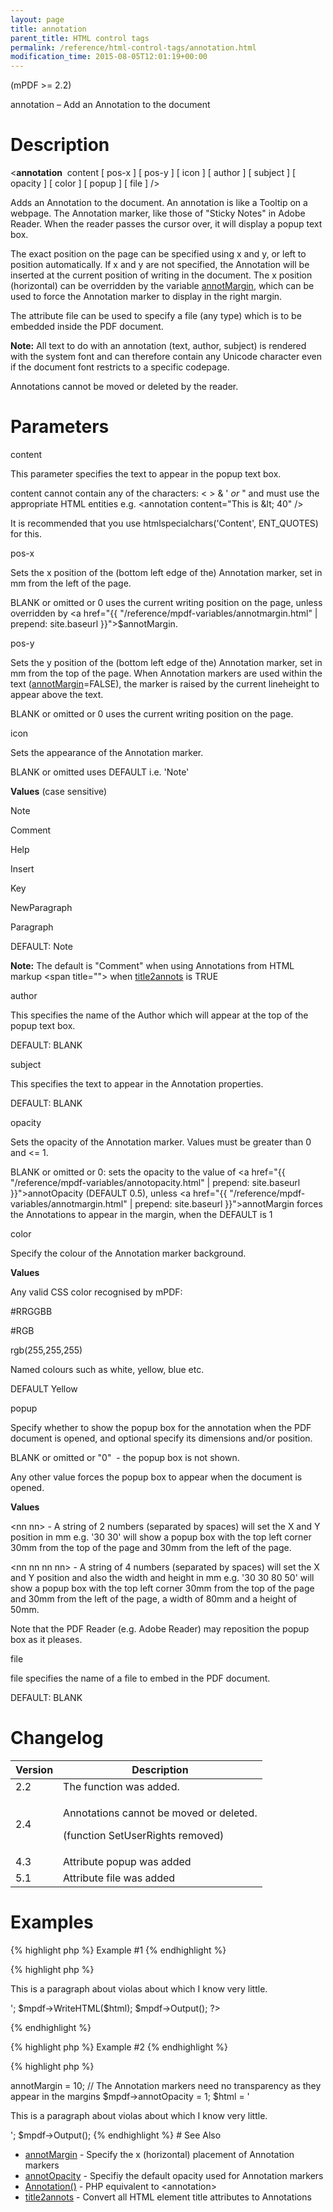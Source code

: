 ```yaml
---
layout: page
title: annotation
parent_title: HTML control tags
permalink: /reference/html-control-tags/annotation.html
modification_time: 2015-08-05T12:01:19+00:00
---
```


<p>(mPDF &gt;= 2.2)</p>
<p>annotation – Add an Annotation to the document</p>

# Description

<p class="manual_block">&lt;<b>annotation</b>&nbsp; <span class="parameter">content</span> [ <span class="parameter">pos-x</span> ] [ <span class="parameter">pos-y</span> ] [ <span class="parameter">icon</span> ] [ <span class="parameter">author</span> ] [ <span class="parameter">subject</span> ] [ <span class="parameter">opacity</span> ] [ <span class="parameter">color</span> ] [ <span class="parameter">popup</span> ] [ <span class="parameter">file</span> ] /&gt;</p>
<p>Adds an Annotation to the document. An annotation is like a Tooltip on a webpage. The Annotation marker, like those of "Sticky Notes" in Adobe Reader. When the reader passes the cursor over, it will display a popup text box.</p>
<p>The exact position on the page can be specified using <span class="parameter">x</span> and <span class="parameter">y</span>, or left to position automatically. If <span class="parameter">x</span> and <span class="parameter">y</span> are not specified, the Annotation will be inserted at the current position of writing in the document. The <span class="parameter">x</span> position (horizontal) can be overridden by the variable <a href="{{ "/reference/mpdf-variables/annotmargin.html" | prepend: site.baseurl }}">annotMargin</a>, which can be used to force the Annotation marker to display in the right margin.</p>
<p>The attribute <span class="parameter">file</span> can be used to specify a file (any type) which is to be embedded inside the PDF document.</p>

<div class="alert alert-info" role="alert"><strong>Note:</strong> All text to do with an annotation (text, author, subject) is rendered with the system font and can therefore contain any Unicode character even if the document font restricts to a specific codepage.</div>
<p class="manual_block">Annotations cannot be moved or deleted by the reader.</p>

# Parameters

<p class="manual_param_dt"><span class="parameter">content</span></p>
<p class="manual_param_dd">This parameter specifies the text to appear in the popup text box.

<span class="parameter">content</span> cannot contain any of the characters: &lt; &gt; &amp; ' <i>or</i> " and must use the appropriate HTML entities e.g. &lt;annotation content="This is &amp;lt; 40" /&gt;

It is recommended that you use htmlspecialchars('Content', ENT_QUOTES) for this.</p>
<p class="manual_param_dt"><span class="parameter">pos-x</span></p>
<p class="manual_param_dd">Sets the <span class="parameter">x</span> position of the (bottom left edge of the) Annotation marker, set in mm from the left of the page.

<span class="smallblock">BLANK</span>&nbsp;or omitted or 0 uses the current writing position on the page, unless overridden by <a href="{{ "/reference/mpdf-variables/annotmargin.html" | prepend: site.baseurl }}">$annotMargin</a>.</p>
<p class="manual_param_dt"><span class="parameter">pos-y</span></p>
<p class="manual_param_dd">Sets the <span class="parameter">y</span> position of the (bottom left edge of the) Annotation marker, set in mm from the top of the page. When Annotation markers are used within the text (<a href="{{ "/reference/mpdf-variables/annotmargin.html" | prepend: site.baseurl }}">annotMargin</a>=<span class="smallblock">FALSE</span>), the marker is raised by the current lineheight to appear above the text.

<span class="smallblock">BLANK</span>&nbsp;or omitted or 0 uses the current writing position on the page.</p>
<p class="manual_param_dt"><span class="parameter">icon</span></p>
<p class="manual_param_dd">Sets the appearance of the Annotation marker.

<span class="smallblock">BLANK</span>&nbsp;or omitted uses <span class="smallblock">DEFAULT</span> i.e. 'Note'</p>
<p class="manual_param_dd"><b>Values</b> (case sensitive)

Note

Comment

Help

Insert

Key

NewParagraph

Paragraph

<span class="smallblock">DEFAULT:</span> Note</p>

<div class="alert alert-info" role="alert"><strong>Note:</strong> The default is "Comment" when using Annotations from HTML markup &lt;span title=""&gt; when <a href="{{ "/reference/mpdf-variables/title2annots.html" | prepend: site.baseurl }}">title2annots</a> is <span class="smallblock">TRUE</span></div>
<p class="manual_param_dt"><span class="parameter">author</span></p>
<p class="manual_param_dd">This specifies the name of the Author which will appear at the top of the popup text box.

<span class="smallblock">DEFAULT</span>: <span class="smallblock">BLANK</span></p>
<p class="manual_param_dt"><span class="parameter">subject</span></p>
<p class="manual_param_dd">This specifies the text to appear in the Annotation properties.

<span class="smallblock">DEFAULT</span>: <span class="smallblock">BLANK</span></p>
<p class="manual_param_dt"><span class="parameter">opacity</span></p>
<p class="manual_param_dd">Sets the opacity of the Annotation marker. Values must be greater than 0 and &lt;= 1. 

<span class="smallblock">BLANK</span>&nbsp;or omitted or 0: sets the opacity to the value of <a href="{{ "/reference/mpdf-variables/annotopacity.html" | prepend: site.baseurl }}">annotOpacity</a> (<span class="smallblock">DEFAULT</span> 0.5), unless <a href="{{ "/reference/mpdf-variables/annotmargin.html" | prepend: site.baseurl }}">annotMargin</a> forces the Annotations to appear in the margin, when the <span class="smallblock">DEFAULT</span> is 1</p>
<p class="manual_param_dt"><span class="parameter">color</span></p>
<p class="manual_param_dd">Specify the colour of the Annotation marker background.</p>
<p class="manual_param_dd"><b>Values</b>

Any valid CSS color recognised by mPDF:

#RRGGBB

#RGB

rgb(255,255,255)

Named colours such as white, yellow, blue etc.

<span class="smallblock">DEFAULT</span> Yellow</p>
<p class="manual_param_dt"><span class="parameter">popup</span></p>
<p class="manual_param_dd">Specify whether to show the popup box for the annotation when the PDF document is opened, and optional specify its dimensions and/or position.

<span class="smallblock">BLANK</span>&nbsp;or omitted or "0"&nbsp; - the popup box is not shown.

Any other value forces the popup box to appear when the document is opened.</p>
<p class="manual_param_dd"><b>Values</b>

&lt;nn nn&gt; - A string of 2 numbers (separated by spaces) will set the X and Y position in mm e.g. '30 30' will show a popup box with the top left corner 30mm from the top of the page and 30mm from the left of the page.

&lt;nn nn nn nn&gt; - A string of 4 numbers (separated by spaces) will set the X and Y position and also the width and height in mm e.g. '30 30 80 50' will show a popup box with the top left corner 30mm from the top of the page and 30mm from the left of the page, a width of 80mm and a height of 50mm.

Note that the PDF Reader (e.g. Adobe Reader) may reposition the popup box as it pleases.</p>
<p class="manual_param_dt"><span class="parameter">file</span></p>
<p class="manual_param_dd"><span class="parameter">file</span> specifies the name of a file to embed in the PDF document.

<span class="smallblock">DEFAULT</span>: <span class="smallblock">BLANK</span></p>

# Changelog

<table class="table"> <thead>
<tr> <th>Version</th><th>Description</th> </tr>
</thead> <tbody>
<tr>
<td>2.2</td>
<td>The function was added.</td>
</tr>
<tr>
<td>2.4</td>
<td>
<p>Annotations cannot be moved or deleted.</p>
<p>(function SetUserRights removed)</p>
</td>
</tr>
<tr>
<td>4.3</td>
<td>Attribute <span class="parameter">popup</span> was added</td>
</tr>
<tr>
<td>5.1</td>
<td>Attribute <span class="parameter">file</span> was added</td>
</tr>
</tbody> </table>

# Examples

{% highlight php %}
Example #1
{% endhighlight %}

{% highlight php %}
<?php

$mpdf=new mPDF();

$html = '<p>This is a paragraph about violas<annotation content="Violas are like big violins" /> about which I know very little.</p>';

$mpdf->WriteHTML($html);

$mpdf->Output();

?>
{% endhighlight %}

{% highlight php %}
Example #2
{% endhighlight %}

{% highlight php %}
<?php

$mpdf=new mPDF();

// The Annotation markers will appear 10mm in from the right margin of the page

$mpdf->annotMargin = 10;

// The Annotation markers need no transparency as they appear in the margins

$mpdf->annotOpacity = 1;

$html = '<p>This is a paragraph about violas<annotation content="Violas are like big violins" /> about which I know very little.</p>';

$mpdf->Output();
{% endhighlight %}

# See Also

<ul>
<li class="manual_boxlist"><a href="http://uk3.php.net/manual/en/function.explode.php"> </a><a href="{{ "/reference/mpdf-variables/annotmargin.html" | prepend: site.baseurl }}">annotMargin</a> - Specify the x (horizontal) placement of Annotation markers</li>
<li class="manual_boxlist"><a href="{{ "/reference/mpdf-variables/annotopacity.html" | prepend: site.baseurl }}">annotOpacity</a> - Specifiy the default opacity used for Annotation markers</li>
<li class="manual_boxlist"><a href="{{ "/reference/mpdf-functions/annotation.html" | prepend: site.baseurl }}">Annotation()</a> - PHP equivalent to &lt;annotation&gt;<b>

</b></li>
<li class="manual_boxlist"><a href="{{ "/reference/mpdf-variables/title2annots.html" | prepend: site.baseurl }}">title2annots</a> - Convert all HTML element <span class="parameter">title</span> attributes to Annotations</li>
</ul>
